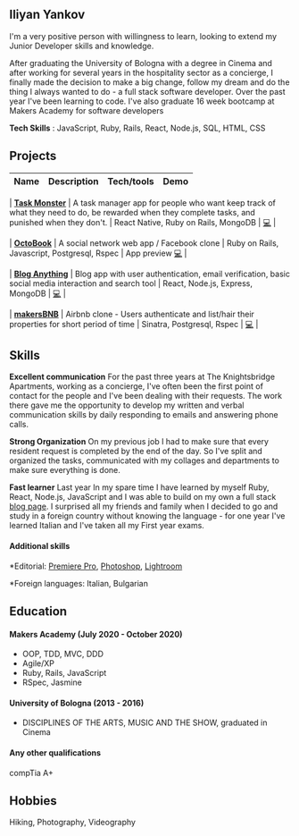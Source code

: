 ## Iliyan Yankov

I'm a very positive person with willingness to learn, looking to extend my Junior Developer skills and knowledge.

After graduating the University of Bologna with a degree in Cinema and after working for several years in the hospitality sector as a concierge, I finally made the decision to make a big change, follow my dream and do the thing I always wanted to do - a full stack software developer. Over the past year I've been learning to code. I've also graduate 16 week bootcamp at Makers Academy for software developers

**Tech Skills** : JavaScript, Ruby, Rails, React, Node.js, SQL, HTML, CSS

## Projects

| Name | Description | Tech/tools | Demo |
| ---- | ----------- | ---------- | ---- |


| **[Task Monster](https://github.com/fraserbrookhouse/task_monster)** | A task manager app for people who want keep track of what they need to do, be rewarded when they complete tasks, and punished when they don't. | React Native, Ruby on Rails, MongoDB | [:computer:](https://github.com/fraserbrookhouse/task_monster) |

| **[OctoBook](https://github.com/fraserbrookhouse/acebook-rails-quadropus)** | A social network web app / Facebook clone | Ruby on Rails, Javascript, Postgresql, Rspec | App preview [:computer:](http://octobook-team.herokuapp.com/) |

| **[Blog Anything](https://github.com/Iliyan-Y/BLOG-MERN)** | Blog app with user authentication, email verification, basic social media interaction and search tool | React, Node.js, Express, MongoDB | [:computer:](https://blog-anything.herokuapp.com/) |

| **[makersBNB](https://github.com/Iliyan-Y/makersBNB)** | Airbnb clone - Users authenticate and list/hair their properties for short period of time | Sinatra, Postgresql, Rspec | [:computer:](https://github.com/Iliyan-Y/makersBNB) |

<!-- ## Experience

**Company Name** (start-date to end-date)
_Your job title_

- Any experience relevent to software development

**Company Name** (start-date to end-date)
_Your job title_

- Any experience relevent to software development -->

## Skills

**Excellent communication**
For the past three years at The Knightsbridge Apartments, working as a concierge, I've often been the first point of contact for the people and I've been dealing with their requests. The work there gave me the opportunity to develop my written and verbal communication skills by daily responding to emails and answering phone calls.

**Strong Organization**
On my previous job I had to make sure that every resident request is completed by the end of the day. So I've split and organized the tasks, communicated with my collages and departments to make sure everything is done.

**Fast learner**
Last year In my spare time I have learned by myself Ruby, React, Node.js, JavaScript and I was able to build on my own a full stack [blog page](https://blog-anything.herokuapp.com/). I surprised all my friends and family when I decided to go and study in a foreign country without knowing the language - for one year I've learned Italian and I've taken all my First year exams.

#### Additional skills

\*Editorial: [Premiere Pro](https://youtu.be/Ok6eBtgdBrE), [Photoshop](https://flic.kr/p/ko4yW4), [Lightroom](https://www.flickr.com/photos/iliyanyankov/)

\*Foreign languages: Italian, Bulgarian

## Education

#### Makers Academy (July 2020 - October 2020)

- OOP, TDD, MVC, DDD
- Agile/XP
- Ruby, Rails, JavaScript
- RSpec, Jasmine

#### University of Bologna (2013 - 2016)

- DISCIPLINES OF THE ARTS, MUSIC AND THE SHOW, graduated in Cinema

#### Any other qualifications

compTia A+

## Hobbies

Hiking, Photography, Videography
